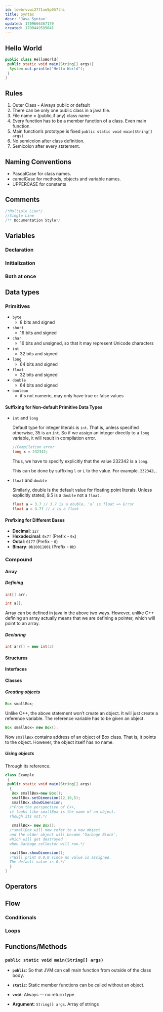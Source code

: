 ```yaml
---
id: lowbrvvwi2771on5p057lhi
title: Syntax
desc: 'Java Syntax'
updated: 1709666367170
created: 1709449585041
---
```


## Hello World

```java
public class HelloWorld{
 public static void main(String[] args){
  System.out.println("Hello World");
 }
}
```

## Rules

1. Outer Class - Always public or default
2. There can be only one public class in a java file.
3. File name = (public,if any) class name
4. Every function has to be a member function of a class. Even main function.
5. Main function’s prototype is fixed `public static void main(String[] args)`
6. No semicolon after class definition.
7. Semicolon after every statement.

## Naming Conventions


- PascalCase for class names.
- camelCase for methods, objects and variable names.
- UPPERCASE for constants

## Comments

```java
/*Multiple Line*/
//Single Line
/** Documentation Style*/
```


## Variables 

### Declaration

### Initialization

### Both at once

## Data types

### Primitives

- `byte`
  - 8 bits and signed
- `short`
  - 16 bits and signed
- `char`
  - 16 bits and unsigned, so that it may represent Unicode characters
- `int`
  - 32 bits and signed
- `long`
  - 64 bits and signed
- `float`
  - 32 bits and signed
- `double`
  - 64 bits and signed
- `boolean`
  - it's not numeric, may only have true or false values

#### Suffixing for Non-default Primitive Data Types

- `int` and `long`

    Default type for integer literals is `int`. That is, unless specified otherwise, 35 is an `int`. So if we assign an integer directly to a `long` variable, it will result in compilation error.

    ```java
    //Compilation error
    long x = 232342;
    ```

    Thus, we have to specify explicitly that the value 232342 is a `long`.

    This can be done by suffixing `l` or `L` to the value. For example. `232342L`.

- `float` and `double`

    Similarly, double is the default value for floating point literals. Unless explicitly stated, 9.5 is a `double` not a `float`.

    ```java
    float a = 3.7 // 3.7 is a double, ‘a’ is float => Error
    float a = 3.7f // a is a float
    ```

#### Prefixing for Different Bases

- **Decimal**: `127`
- **Hexadecimal**: `0x7f` (Prefix - `0x`)
- **Octal**: `0177` (Prefix - `0`)
- **Binary**: `0b10011001` (Prefix - `0b`)

### Compound
 
#### Array

##### Defining
```java
int[] arr;
```

```java
int a[];
```

Array can be defined in java in the above two ways. However, unlike C++ defining an array actually means that we are defining a pointer, which will point to an array.

##### Declaring

```java
int arr[] = new int(3)
```

#### Structures
#### Interfaces

#### Classes

##### Creating objects

```java
Box smallBox;
```

Unlike C++, the above statement won’t create an object. It will just create a reference variable. The reference variable has to be given an object.

```java
Box smallBox= new Box();
```

Now `smallBox` contains address of an object of Box class. That is, it points to the object. However, the object itself has no name.

##### Using objects

Through its reference.

```java
class Example 
 {
 public static void main(String[] args)
  {
   Box smallBox=new Box();
   smallBox.setDimension(12,10,5);  
   smallBox.showDimension; 
  /*From the perspective of C++, 
  it looks like smallBox is the name of an object. 
  Though its not.*/
   
   smallBox= new Box();
  /*smallBox will now refer to a new object 
  and the older object will become ‘Garbage Block’, 
  which will get destroyed 
  when Garbage collector will run.*/

  smallBox.showDimension();
  /*Will print 0,0,0 since no value is assigned. 
  The default value is 0.*/
  }
}
```

## Operators

## Flow

### Conditionals

### Loops

## Functions/Methods

### `public static void main(String[] args)`

- **`public`**: So that JVM can call main function from outside of the class body.

- **`static`**: Static member functions can be called without an object.

- **`void`**: Always — no return type

- **Argument**: `String[] args`. Array of strings





